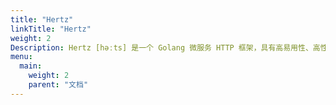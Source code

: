 ```yaml
---
title: "Hertz"
linkTitle: "Hertz"
weight: 2
Description: Hertz [həːts] 是一个 Golang 微服务 HTTP 框架，具有高易用性、高性能、高扩展性等特点。如果对微服务性能有要求，又希望框架能够充分满足内部的可定制化需求，Hertz 会是一个不错的选择。
menu:
  main:
    weight: 2
    parent: "文档"
---
```

